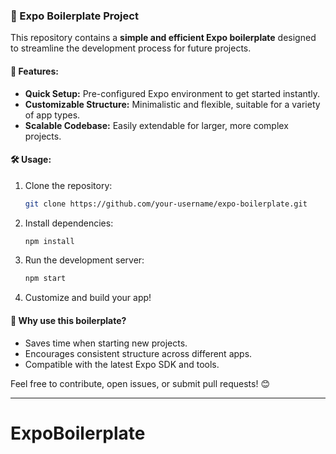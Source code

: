 

### 📱 Expo Boilerplate Project

This repository contains a **simple and efficient Expo boilerplate** designed to streamline the development process for future projects. 

#### 🚀 Features:
- **Quick Setup:** Pre-configured Expo environment to get started instantly.
- **Customizable Structure:** Minimalistic and flexible, suitable for a variety of app types.
- **Scalable Codebase:** Easily extendable for larger, more complex projects.

#### 🛠️ Usage:
1. Clone the repository:
   ```bash
   git clone https://github.com/your-username/expo-boilerplate.git
   ```
2. Install dependencies:
   ```bash
   npm install
   ```
3. Run the development server:
   ```bash
   npm start
   ```
4. Customize and build your app!

#### 🌟 Why use this boilerplate?
- Saves time when starting new projects.
- Encourages consistent structure across different apps.
- Compatible with the latest Expo SDK and tools.

Feel free to contribute, open issues, or submit pull requests! 😊

---
# ExpoBoilerplate
